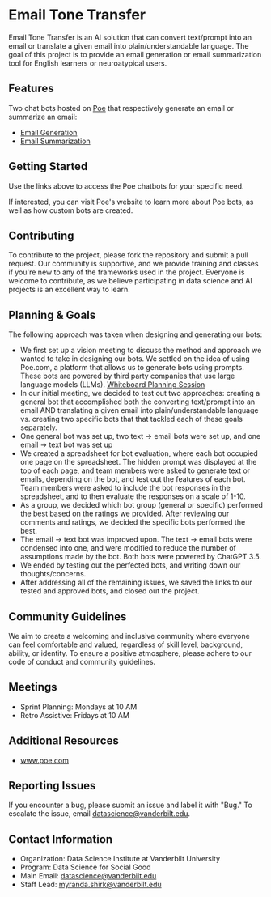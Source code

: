 # Email Tone Transfer

Email Tone Transfer is an AI solution that can convert text/prompt into an email or translate a given email into plain/understandable language. The goal of this project is to provide an email generation or email summarization tool for English learners or neuroatypical users. 

## Features

Two chat bots hosted on [Poe](www.poe.com) that respectively generate an email or summarize an email:
- [Email Generation](https://poe.com/EmailAssistant0)
- [Email Summarization](https://poe.com/tonetranfer)

## Getting Started
Use the links above to access the Poe chatbots for your specific need. 

If interested, you can visit Poe's website to learn more about Poe bots, as well as how custom bots are created. 

## Contributing

To contribute to the project, please fork the repository and submit a pull request. Our community is supportive, and we provide training and classes if you're new to any of the frameworks used in the project. Everyone is welcome to contribute, as we believe participating in data science and AI projects is an excellent way to learn.

## Planning & Goals 

The following approach was taken when designing and generating our bots: 
- We first set up a vision meeting to discuss the method and approach we wanted to take in designing our bots. We settled on the idea of using Poe.com, a platform that allows us to generate bots using prompts. These bots are powered by third party companies that use large language models (LLMs).
 [Whiteboard Planning Session]( https://zoom.us/wb/doc/F0huDdm9SIC72VY_AK9QZg/p/112488948170752 )
- In our initial meeting, we decided to test out two approaches: creating a general bot that accomplished both the converting text/prompt into an email AND translating a given email into plain/understandable language vs. creating two specific bots that that tackled each of these goals separately.
- One general bot was set up, two text -> email bots were set up, and one email -> text bot was set up
- We created a spreadsheet for bot evaluation, where each bot occupied one page on the spreadsheet. The hidden prompt was displayed at the top of each page, and team members were asked to generate text or emails, depending on the bot, and test out the features of each bot. Team members were asked to include the bot responses in the spreadsheet, and to then evaluate the responses on a scale of 1-10.
- As a group, we decided which bot group (general or specific) performed the best based on the ratings we provided. After reviewing our comments and ratings, we decided the specific bots performed the best. 
- The email -> text bot was improved upon. The text -> email bots were condensed into one, and were modified to reduce the number of assumptions made by the bot. Both bots were powered by ChatGPT 3.5.
- We ended by testing out the perfected bots, and writing down our thoughts/concerns. 
- After addressing all of the remaining issues, we saved the links to our tested and approved bots, and closed out the project. 



## Community Guidelines

We aim to create a welcoming and inclusive community where everyone can feel comfortable and valued, regardless of skill level, background, ability, or identity. To ensure a positive atmosphere, please adhere to our code of conduct and community guidelines.

## Meetings

- Sprint Planning: Mondays at 10 AM
- Retro Assistive: Fridays at 10 AM

## Additional Resources

- www.poe.com

## Reporting Issues

If you encounter a bug, please submit an issue and label it with "Bug." To escalate the issue, email [datascience@vanderbilt.edu](mailto:datascience@vanderbilt.edu).

## Contact Information

- Organization: Data Science Institute at Vanderbilt University
- Program: Data Science for Social Good
- Main Email: [datascience@vanderbilt.edu](mailto:datascience@vanderbilt.edu)
- Staff Lead: [myranda.shirk@vanderbilt.edu](mailto:myranda.shirk@vanderbilt.edu)

